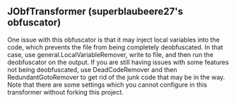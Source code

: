 ## JObfTransformer (superblaubeere27's obfuscator)
One issue with this obfuscator is that it may inject local variables into the code, which prevents the file from being completely deobfuscated. In that case, use general.LocalVariableRemover, write to file, and then run the deobfuscator on the output. If you are still having issues with some features not being deobfuscated, use DeadCodeRemover and then RedundantGotoRemover to get rid of the junk code that may be in the way. Note that there are some settings which you cannot configure in this transformer without forking this project.